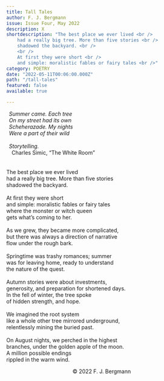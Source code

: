 ```yaml
---
title: Tall Tales
author: F. J. Bergmann
issue: Issue Four, May 2022
description: X
shortdescription: "The best place we ever lived <br />
    had a really big tree. More than five stories <br />
    shadowed the backyard. <br />
    <br />
    At first they were short <br />
    and simple: moralistic fables or fairy tales <br />"
category: POETRY
date: "2022-05-11T00:06:00.000Z"
path: "/tall-tales"
featured: false
available: true

---
```


&ensp;*Summer came. Each tree* <br />
&ensp;*On my street had its own* <br />
&ensp;*Scheherazade. My nights*  <br />
&ensp;*Were a part of their wild* <br />
<br />
&ensp;*Storytelling.* <br />
&ensp;&ensp;Charles Simic, “The White Room” <br />
<br />
<br />
The best place we ever lived <br />
had a really big tree. More than five stories <br />
shadowed the backyard. <br />
<br />
At first they were short  <br />
and simple: moralistic fables or fairy tales <br />
where the monster or witch queen <br /> 
gets what’s coming to her. <br />
<br />
As we grew, they became more complicated, <br /> 
but there was always a direction of narrative <br /> 
flow under the rough bark. <br />
<br />
Springtime was trashy romances; summer <br /> 
was for leaving home, ready to understand <br /> 
the nature of the quest. <br />
<br />
Autumn stories were about investments, <br /> 
generosity, and preparation for shortened days. <br /> 
In the fell of winter, the tree spoke <br /> 
of hidden strength, and hope. <br />
<br />
We imagined the root system <br /> 
like a whole other tree mirrored underground, <br /> 
relentlessly mining the buried past. <br />
<br />
On August nights, we perched in the highest <br /> 
branches, under the golden apple of the moon. <br />
A million possible endings <br />
rippled in the warm wind. <br />


<p style="text-align: center;">© 2022 F. J. Bergmann</p>